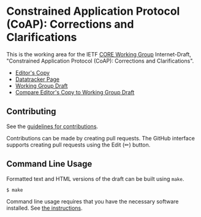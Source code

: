 # Constrained Application Protocol (CoAP): Corrections and Clarifications

This is the working area for the IETF [CORE Working Group](https://datatracker.ietf.org/wg/core/documents/) Internet-Draft, "Constrained Application Protocol (CoAP): Corrections and Clarifications".

* [Editor's Copy](https://core-wg.github.io/corrclar/#go.draft-ietf-core-corr-clar.html)
* [Datatracker Page](https://datatracker.ietf.org/doc/draft-ietf-core-corr-clar)
* [Working Group Draft](https://datatracker.ietf.org/doc/html/draft-ietf-core-corr-clar)
* [Compare Editor's Copy to Working Group Draft](https://core-wg.github.io/corrclar/#go.draft-ietf-core-corr-clar.diff)


## Contributing

See the
[guidelines for contributions](https://github.com/core-wg/corrclar/blob/main/CONTRIBUTING.md).

Contributions can be made by creating pull requests.
The GitHub interface supports creating pull requests using the Edit (✏) button.


## Command Line Usage

Formatted text and HTML versions of the draft can be built using `make`.

```sh
$ make
```

Command line usage requires that you have the necessary software installed.  See
[the instructions](https://github.com/martinthomson/i-d-template/blob/main/doc/SETUP.md).

